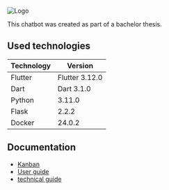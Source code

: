 ![Logo](https://cdn.discordapp.com/attachments/1110862143013785613/1127974145871851560/feature.jpg)

This chatbot was created as part of a bachelor thesis.

## Used technologies

| Technology | Version        |
| ---------- | -------------- |
| Flutter    | Flutter 3.12.0 |
| Dart       | Dart 3.1.0     |
| Python     | 3.11.0         |
| Flask      | 2.2.2          |
| Docker     | 24.0.2         |

## Documentation

- [Kanban](https://docs.flutter.dev/get-started/codelab)
- [User guide](https://docs.flutter.dev/get-started/codelab)
- [technical guide](https://docs.flutter.dev/cookbook)
